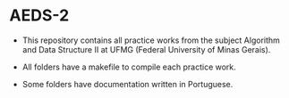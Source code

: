 # AEDS-2

- This repository contains all practice works from the subject Algorithm and Data Structure II at UFMG (Federal University of Minas Gerais).

- All folders have a makefile to compile each practice work.

- Some folders have documentation written in Portuguese.
